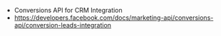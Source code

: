- Conversions API for CRM Integration
- https://developers.facebook.com/docs/marketing-api/conversions-api/conversion-leads-integration
